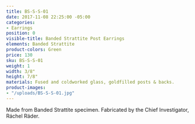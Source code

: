 ```yaml
---
title: BS-S-S-01
date: 2017-11-08 22:25:00 -05:00
categories:
- Earrings
position: 0
visible-title: Banded Strattite Post Earrings
elements: Banded Strattite
product-colors: Green
price: 130
sku: BS-S-S-01
weight: 1
width: 3/8"
height: 7/8"
materials: Fused and coldworked glass, goldfilled posts & backs.
product-images:
- "/uploads/BS-S-S-01.jpg"
---
```


Made from Banded Strattite specimen. Fabricated by the Chief Investigator, Ráchel Räder.
